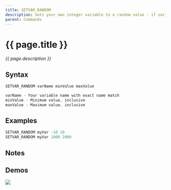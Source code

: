 ```yaml
---
title: SETVAR_RANDOM
description: Sets your own integer variable to a random value - if variable doesn't exist, it is created
parent: Commands
---
```


# {{ page.title }}

_{{ page.description }}_

## Syntax

```java
SETVAR_RANDOM varName minValue maxValue 

varName - Your variable name with exact name match
minValue - Minimum value, inclusive
maxValue - Maximum value, inclusive
```

## Examples

```java
SETVAR_RANDOM myVar -10 10
SETVAR_RANDOM myVar 1000 2000
```

## Notes


## Demos

![](N/A)

